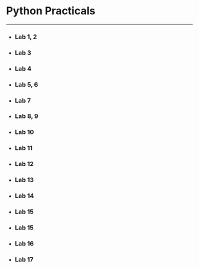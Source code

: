 # Python Practicals

---

- ### Lab 1, 2
- ### Lab 3
- ### Lab 4
- ### Lab 5, 6
- ### Lab 7
- ### Lab 8, 9
- ### Lab 10
- ### Lab 11
- ### Lab 12
- ### Lab 13
- ### Lab 14
- ### Lab 15
- ### Lab 15
- ### Lab 16
- ### Lab 17



